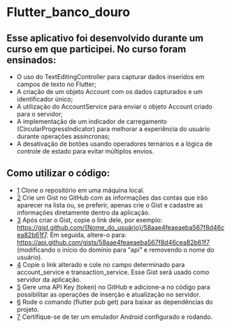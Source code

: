 # Flutter_banco_douro

## Esse aplicativo foi desenvolvido durante um curso em que participei. No curso foram ensinados:

- O uso do TextEditingController para capturar dados inseridos em campos de texto no Flutter;
- A criação de um objeto Account com os dados capturados e um identificador único;
- A utilização do AccountService para enviar o objeto Account criado para o servidor;
- A implementação de um indicador de carregamento (CircularProgressIndicator) para melhorar a experiência do usuário durante operações assíncronas;
- A desativação de botões usando operadores ternários e a lógica de controle de estado para evitar múltiplos envios.


## Como utilizar o código:

- [1](#1) Clone o repositório em uma máquina local.
- [2](#2) Crie um Gist no GitHub com as informações das contas que irão aparecer na lista ou, se preferir, apenas crie o Gist e cadastre as informações diretamente dentro da aplicação.
- [3](#3) Após criar o Gist, copie o link dele, por exemplo:
    https://gist.github.com/{Nome_do_usuário}/58aae4feaeaeba567f8d46cea82b61f7.
    Em seguida, altere-o para:
    https://api.github.com/gists/58aae4feaeaeba567f8d46cea82b61f7
    (modificando o início do domínio para "api" e removendo o nome do usuário).
- [4](#4) Copie o link alterado e cole no campo determinado para account_service e transaction_service. Esse Gist será usado como servidor da aplicação.
- [5](#5) Gere uma API Key (token) no GitHub e adicione-a no código para possibilitar as operações de inserção e atualização no servidor.
- [6](#6) Rode o comando (flutter pub get) para baixar as dependências do projeto.
- [7](#7) Certifique-se de ter um emulador Android configurado e rodando.


